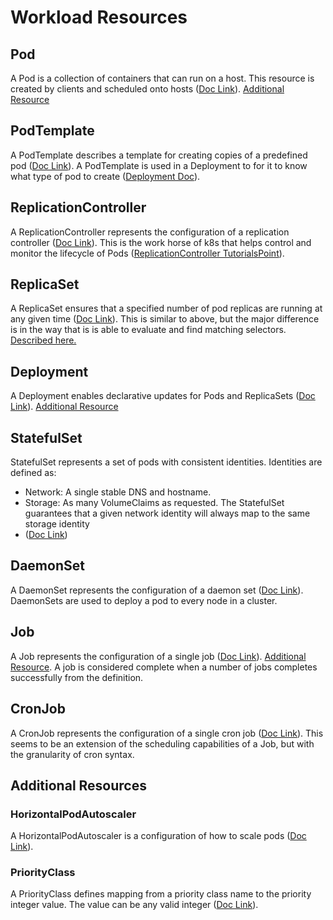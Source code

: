 # Workload Resources  

## Pod  

A Pod is a collection of containers that can run on a host. This resource is created by clients and scheduled onto hosts ([Doc Link](https://kubernetes.io/docs/reference/kubernetes-api/workload-resources/pod-v1/)). [Additional Resource](https://www.tutorialspoint.com/kubernetes/kubernetes_pod.htm)  

## PodTemplate  

A PodTemplate describes a template for creating copies of a predefined pod ([Doc Link](https://kubernetes.io/docs/reference/kubernetes-api/workload-resources/pod-template-v1/)). A PodTemplate is used in a Deployment to for it to know what type of pod to create ([Deployment Doc](https://kubernetes.io/docs/concepts/workloads/controllers/deployment/)).  

## ReplicationController  

A ReplicationController represents the configuration of a replication controller ([Doc Link](https://kubernetes.io/docs/reference/kubernetes-api/workload-resources/replication-controller-v1/)). This is the work horse of k8s that helps control and monitor the lifecycle of Pods ([ReplicationController TutorialsPoint](https://www.tutorialspoint.com/kubernetes/kubernetes_replication_controller.htm)).  

## ReplicaSet  

A ReplicaSet ensures that a specified number of pod replicas are running at any given time ([Doc Link](https://kubernetes.io/docs/reference/kubernetes-api/workload-resources/replica-set-v1/)). This is similar to above, but the major difference is in the way that is is able to evaluate and find matching selectors. [Described here.](https://www.tutorialspoint.com/kubernetes/kubernetes_replica_sets.htm)  

## Deployment  

A Deployment enables declarative updates for Pods and ReplicaSets ([Doc Link](https://kubernetes.io/docs/reference/kubernetes-api/workload-resources/deployment-v1/)). [Additional Resource](https://www.tutorialspoint.com/kubernetes/kubernetes_deployments.htm)  

## StatefulSet  

StatefulSet represents a set of pods with consistent identities. Identities are defined as:  
- Network: A single stable DNS and hostname.  
- Storage: As many VolumeClaims as requested. The StatefulSet guarantees that a given network identity will always map to the same storage identity  
- ([Doc Link](https://kubernetes.io/docs/reference/kubernetes-api/workload-resources/stateful-set-v1/))  

## DaemonSet

A DaemonSet represents the configuration of a daemon set ([Doc Link](https://kubernetes.io/docs/reference/kubernetes-api/workload-resources/daemon-set-v1/s)). DaemonSets are used to deploy a pod to every node in a cluster.  

## Job  

A Job represents the configuration of a single job ([Doc Link](https://kubernetes.io/docs/reference/kubernetes-api/workload-resources/job-v1/)). [Additional Resource](https://www.tutorialspoint.com/kubernetes/kubernetes_jobs.htm). A job is considered complete when a number of jobs completes successfully from the definition.  

## CronJob  

A CronJob represents the configuration of a single cron job ([Doc Link](https://kubernetes.io/docs/reference/kubernetes-api/workload-resources/cron-job-v1/)). This seems to be an extension of the scheduling capabilities of a Job, but with the granularity of cron syntax.  

## Additional Resources

### HorizontalPodAutoscaler

A HorizontalPodAutoscaler is a configuration of how to scale pods ([Doc Link](https://kubernetes.io/docs/reference/kubernetes-api/workload-resources/horizontal-pod-autoscaler-v1/)).  

### PriorityClass  

A PriorityClass defines mapping from a priority class name to the priority integer value. The value can be any valid integer ([Doc Link](https://kubernetes.io/docs/reference/kubernetes-api/workload-resources/priority-class-v1/)).